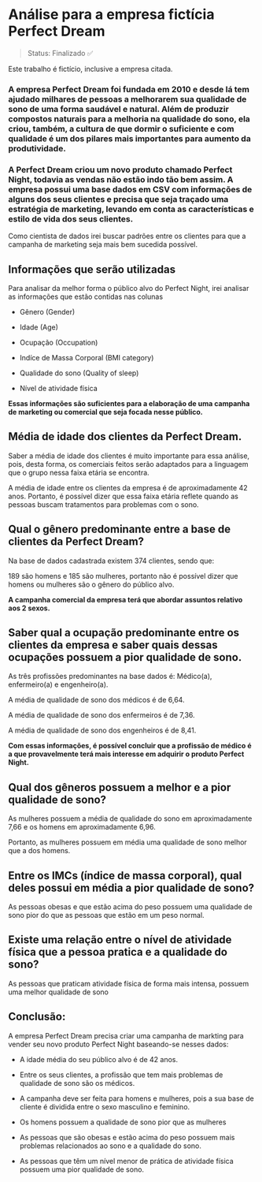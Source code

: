 # Análise para a empresa fictícia Perfect Dream

> Status: Finalizado ✅

Este trabalho é fictício, inclusive a empresa citada.

### A empresa Perfect Dream foi fundada em 2010 e desde lá tem ajudado milhares de pessoas a melhorarem sua qualidade de sono de uma forma saudável e natural. Além de produzir compostos naturais para a melhoria na qualidade do sono, ela criou, também, a cultura de que dormir o suficiente e com qualidade é um dos pilares mais importantes para aumento da produtividade. 

### A Perfect Dream criou um novo produto chamado Perfect Night, todavia as vendas não estão indo tão bem assim. A empresa possui uma base dados em CSV com informações de alguns dos seus clientes e precisa que seja traçado uma estratégia de marketing, levando em conta as características e estilo de vida dos seus clientes.

Como cientista de dados irei buscar padrões entre os clientes para que a campanha de marketing seja mais bem sucedida possível. 

## Informações que serão utilizadas

Para analisar da melhor forma o público alvo do Perfect Night, irei analisar as informações que estão contidas nas colunas

+ Gênero (Gender)

+ Idade (Age)

+ Ocupação (Occupation)

+ Indíce de Massa Corporal (BMI category)

+ Qualidade do sono (Quality of sleep)

+ Nível de atividade física

**Essas informações são suficientes para a elaboração de uma campanha de marketing ou comercial que seja focada nesse público.** 

## Média de idade dos clientes da Perfect Dream. 

Saber a média de idade dos clientes é muito importante para essa análise, pois, desta forma, os comerciais feitos serão adaptados para a linguagem que o grupo nessa faixa etária se encontra.

A média de idade entre os clientes da empresa é de aproximadamente 42 anos. Portanto, é possível dizer que essa faixa etária reflete quando as pessoas buscam tratamentos para problemas com o sono.  

## Qual o gênero predominante entre a base de clientes da Perfect Dream?

Na base de dados cadastrada existem 374 clientes, sendo que:

189 são homens e 185 são mulheres, portanto não é possível dizer que homens ou mulheres são o gênero do público alvo. 

**A campanha comercial da empresa terá que abordar assuntos relativo aos 2 sexos.**


## Saber qual a ocupação predominante entre os clientes da empresa e saber quais dessas ocupações possuem a pior qualidade de sono. 

As três profissões predominantes na base dados é: Médico(a), enfermeiro(a) e engenheiro(a). 

A média de qualidade de sono dos médicos é de 6,64.

A média de qualidade de sono dos enfermeiros é de 7,36.

A média de qualidade de sono dos engenheiros é de 8,41.

**Com essas informações, é possível concluir que a profissão de médico é a que provavelmente terá mais interesse em adquirir o produto Perfect Night.** 

## Qual dos gêneros possuem a melhor e a pior qualidade de sono?

As mulheres possuem a média de qualidade do sono em aproximadamente 7,66 e os homens em aproximadamente 6,96.

Portanto, as mulheres possuem em média uma qualidade de sono melhor que a dos homens. 

## Entre os IMCs (índice de massa corporal), qual deles possui em média a pior qualidade de sono?

As pessoas obesas e que estão acima do peso possuem uma qualidade de sono pior do que as pessoas que estão em um peso normal.

## Existe uma relação entre o nível de atividade física que a pessoa pratica e a qualidade do sono?

As pessoas que praticam atividade física de forma mais intensa, possuem uma melhor qualidade de sono

## Conclusão:

A empresa Perfect Dream precisa criar uma campanha de markting para vender seu novo produto Perfect Night baseando-se nesses dados:

+ A idade média do seu público alvo é de 42 anos. 

+ Entre os seus clientes, a profissão que tem mais problemas de qualidade de sono são os médicos. 

+ A campanha deve ser feita para homens e mulheres, pois a sua base de cliente é dividida entre o sexo masculino e feminino. 

+ Os homens possuem a qualidade de sono pior que as mulheres 

+ As pessoas que são obesas e estão acima do peso possuem mais problemas relacionados ao sono e a qualidade do sono. 

+ As pessoas que têm um nível menor de prática de atividade física possuem uma pior qualidade de sono. 